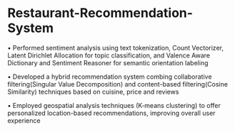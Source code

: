 # Restaurant-Recommendation-System

•	Performed sentiment analysis using text tokenization, Count Vectorizer, Latent Dirichlet Allocation for topic classification, and Valence Aware Dictionary and Sentiment Reasoner for semantic orientation labeling

•	Developed a hybrid recommendation system combing collaborative filtering(Singular Value Decomposition) and content-based filtering(Cosine Similarity) techniques based on cuisine, price and reviews

•	Employed geospatial analysis techniques (K-means clustering) to offer personalized location-based recommendations, improving overall user experience

